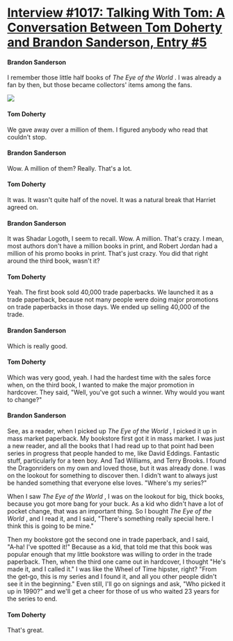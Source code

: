 # [Interview #1017: Talking With Tom: A Conversation Between Tom Doherty and Brandon Sanderson, Entry #5](https://www.theoryland.com/intvmain.php?i=1017#5)

#### Brandon Sanderson

I remember those little half books of
*The Eye of the World*
. I was already a fan by then, but those became collectors' items among the fans.

![](http://www.tor.com/images/stories/blogs/09_01/jordan-eotw.jpg)

#### Tom Doherty

We gave away over a million of them. I figured anybody who read that couldn't stop.

#### Brandon Sanderson

Wow. A million of them? Really. That's a lot.

#### Tom Doherty

It was. It wasn't quite half of the novel. It was a natural break that Harriet agreed on.

#### Brandon Sanderson

It was Shadar Logoth, I seem to recall. Wow. A million. That's crazy. I mean, most authors don't have a million books in print, and Robert Jordan had a million of his promo books in print. That's just crazy. You did that right around the third book, wasn't it?

#### Tom Doherty

Yeah. The first book sold 40,000 trade paperbacks. We launched it as a trade paperback, because not many people were doing major promotions on trade paperbacks in those days. We ended up selling 40,000 of the trade.

#### Brandon Sanderson

Which is really good.

#### Tom Doherty

Which was very good, yeah. I had the hardest time with the sales force when, on the third book, I wanted to make the major promotion in hardcover. They said, "Well, you've got such a winner. Why would you want to change?"

#### Brandon Sanderson

See, as a reader, when I picked up
*The Eye of the World*
, I picked it up in mass market paperback. My bookstore first got it in mass market. I was just a new reader, and all the books that I had read up to that point had been series in progress that people handed to me, like David Eddings. Fantastic stuff, particularly for a teen boy. And Tad Williams, and Terry Brooks. I found the Dragonriders on my own and loved those, but it was already done. I was on the lookout for something to discover then. I didn't want to always just be handed something that everyone else loves. "Where's my series?"

When I saw
*The Eye of the World*
, I was on the lookout for big, thick books, because you got more bang for your buck. As a kid who didn't have a lot of pocket change, that was an important thing. So I bought
*The Eye of the World*
, and I read it, and I said, "There's something really special here. I think this is going to be mine."

Then my bookstore got the second one in trade paperback, and I said, "A‑ha! I've spotted it!" Because as a kid, that told me that this book was popular enough that my little bookstore was willing to order in the trade paperback. Then, when the third one came out in hardcover, I thought "He's made it, and I called it." I was like the Wheel of Time hipster, right? "From the get‑go, this is my series and I found it, and all you other people didn't see it in the beginning." Even still, I'll go on signings and ask, "Who picked it up in 1990?" and we'll get a cheer for those of us who waited 23 years for the series to end.

#### Tom Doherty

That's great.

